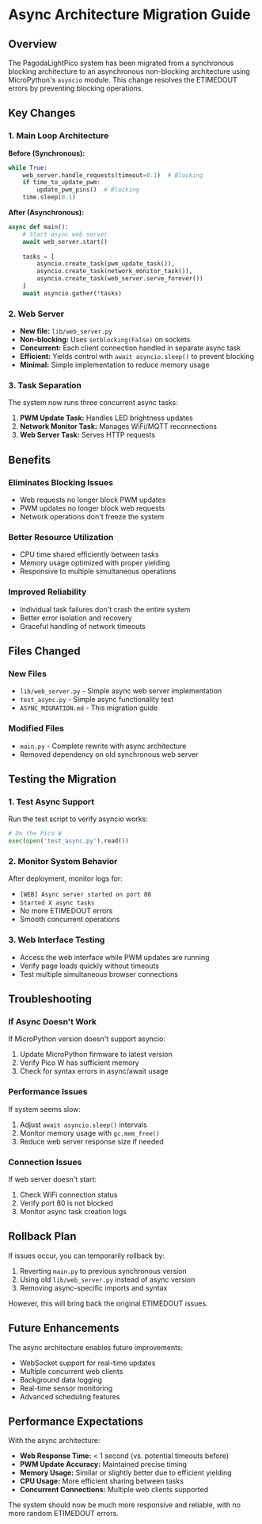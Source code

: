 # Async Architecture Migration Guide

## Overview

The PagodaLightPico system has been migrated from a synchronous blocking architecture to an asynchronous non-blocking architecture using MicroPython's `asyncio` module. This change resolves the ETIMEDOUT errors by preventing blocking operations.

## Key Changes

### 1. Main Loop Architecture
**Before (Synchronous):**
```python
while True:
    web_server.handle_requests(timeout=0.1)  # Blocking
    if time_to_update_pwm:
        update_pwm_pins()  # Blocking
    time.sleep(0.1)
```

**After (Asynchronous):**
```python
async def main():
    # Start async web server
    await web_server.start()
    
    tasks = [
        asyncio.create_task(pwm_update_task()),
        asyncio.create_task(network_monitor_task()),
        asyncio.create_task(web_server.serve_forever())
    ]
    await asyncio.gather(*tasks)
```

### 2. Web Server
- **New file:** `lib/web_server.py`
- **Non-blocking:** Uses `setblocking(False)` on sockets
- **Concurrent:** Each client connection handled in separate async task
- **Efficient:** Yields control with `await asyncio.sleep()` to prevent blocking
- **Minimal:** Simple implementation to reduce memory usage

### 3. Task Separation
The system now runs three concurrent async tasks:

1. **PWM Update Task:** Handles LED brightness updates
2. **Network Monitor Task:** Manages WiFi/MQTT reconnections
3. **Web Server Task:** Serves HTTP requests

## Benefits

### Eliminates Blocking Issues
- Web requests no longer block PWM updates
- PWM updates no longer block web requests
- Network operations don't freeze the system

### Better Resource Utilization
- CPU time shared efficiently between tasks
- Memory usage optimized with proper yielding
- Responsive to multiple simultaneous operations

### Improved Reliability
- Individual task failures don't crash the entire system
- Better error isolation and recovery
- Graceful handling of network timeouts

## Files Changed

### New Files
- `lib/web_server.py` - Simple async web server implementation
- `test_async.py` - Simple async functionality test
- `ASYNC_MIGRATION.md` - This migration guide

### Modified Files
- `main.py` - Complete rewrite with async architecture
- Removed dependency on old synchronous web server

## Testing the Migration

### 1. Test Async Support
Run the test script to verify asyncio works:
```python
# On the Pico W
exec(open('test_async.py').read())
```

### 2. Monitor System Behavior
After deployment, monitor logs for:
- `[WEB] Async server started on port 80`
- `Started X async tasks`
- No more ETIMEDOUT errors
- Smooth concurrent operations

### 3. Web Interface Testing
- Access the web interface while PWM updates are running
- Verify page loads quickly without timeouts
- Test multiple simultaneous browser connections

## Troubleshooting

### If Async Doesn't Work
If MicroPython version doesn't support asyncio:
1. Update MicroPython firmware to latest version
2. Verify Pico W has sufficient memory
3. Check for syntax errors in async/await usage

### Performance Issues
If system seems slow:
1. Adjust `await asyncio.sleep()` intervals
2. Monitor memory usage with `gc.mem_free()`
3. Reduce web server response size if needed

### Connection Issues
If web server doesn't start:
1. Check WiFi connection status
2. Verify port 80 is not blocked
3. Monitor async task creation logs

## Rollback Plan

If issues occur, you can temporarily rollback by:
1. Reverting `main.py` to previous synchronous version
2. Using old `lib/web_server.py` instead of async version
3. Removing async-specific imports and syntax

However, this will bring back the original ETIMEDOUT issues.

## Future Enhancements

The async architecture enables future improvements:
- WebSocket support for real-time updates
- Multiple concurrent web clients
- Background data logging
- Real-time sensor monitoring
- Advanced scheduling features

## Performance Expectations

With the async architecture:
- **Web Response Time:** < 1 second (vs. potential timeouts before)
- **PWM Update Accuracy:** Maintained precise timing
- **Memory Usage:** Similar or slightly better due to efficient yielding
- **CPU Usage:** More efficient sharing between tasks
- **Concurrent Connections:** Multiple web clients supported

The system should now be much more responsive and reliable, with no more random ETIMEDOUT errors.